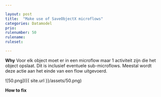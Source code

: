 ```yaml
---

layout: post
title:  "Make use of SaveObjectX microflows"
categories: Datamodel
prio: 
rulenumber: 50
rulename: 
ruleset: 

---
```


**Why**
Voor elk object moet er in een microflow maar 1 activiteit zijn die het object opslaat. Dit is inclusief eventuele sub-microflows. Meestal wordt deze actie aan het einde van een flow uitgevoerd.

![50.png]({{ site.url }}/assets/50.png)

**How to fix**
